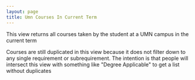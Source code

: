 ```yaml
---
layout: page
title: Umn Courses In Current Term
---
```


This view returns all courses taken by the student at a UMN campus in
the current term

Courses are still duplicated in this view because it does not filter
down to any single requirement or subrequirement. The intention is that
people will intersect this view with something like "Degree Applicable"
to get a list without duplicates
